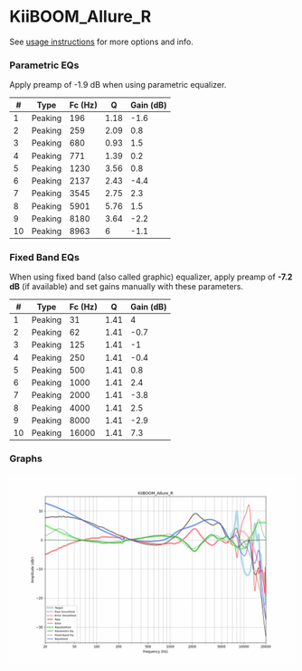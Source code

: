 # KiiBOOM_Allure_R
See [usage instructions](https://github.com/jaakkopasanen/AutoEq#usage) for more options and info.

### Parametric EQs
Apply preamp of -1.9 dB when using parametric equalizer.

|   # | Type    |   Fc (Hz) |    Q |   Gain (dB) |
|-----|---------|-----------|------|-------------|
|   1 | Peaking |       196 | 1.18 |        -1.6 |
|   2 | Peaking |       259 | 2.09 |         0.8 |
|   3 | Peaking |       680 | 0.93 |         1.5 |
|   4 | Peaking |       771 | 1.39 |         0.2 |
|   5 | Peaking |      1230 | 3.56 |         0.8 |
|   6 | Peaking |      2137 | 2.43 |        -4.4 |
|   7 | Peaking |      3545 | 2.75 |         2.3 |
|   8 | Peaking |      5901 | 5.76 |         1.5 |
|   9 | Peaking |      8180 | 3.64 |        -2.2 |
|  10 | Peaking |      8963 | 6    |        -1.1 |

### Fixed Band EQs
When using fixed band (also called graphic) equalizer, apply preamp of **-7.2 dB** (if available) and set gains manually with these parameters.

|   # | Type    |   Fc (Hz) |    Q |   Gain (dB) |
|-----|---------|-----------|------|-------------|
|   1 | Peaking |        31 | 1.41 |         4   |
|   2 | Peaking |        62 | 1.41 |        -0.7 |
|   3 | Peaking |       125 | 1.41 |        -1   |
|   4 | Peaking |       250 | 1.41 |        -0.4 |
|   5 | Peaking |       500 | 1.41 |         0.8 |
|   6 | Peaking |      1000 | 1.41 |         2.4 |
|   7 | Peaking |      2000 | 1.41 |        -3.8 |
|   8 | Peaking |      4000 | 1.41 |         2.5 |
|   9 | Peaking |      8000 | 1.41 |        -2.9 |
|  10 | Peaking |     16000 | 1.41 |         7.3 |

### Graphs
![](./KiiBOOM_Allure_R.png)
